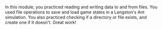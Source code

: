 In this module, you practiced reading and writing data to and from files. You used file operations to save and load game states in a Langston's Ant simulation. You also practiced checking if a directory or file exists, and create one if it doesn't. Great work!